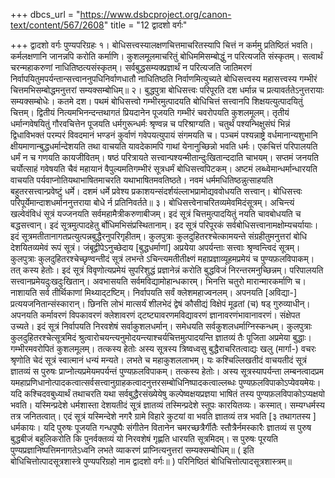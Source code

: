 +++
dbcs_url = "https://www.dsbcproject.org/canon-text/content/567/2608"
title = "12 द्वादशो वर्गः"

+++
द्वादशो वर्गः
पुण्यपरिग्रहः
१। बोधिसत्त्वस्यालक्षणचित्तमाचरितस्यापि चित्तं न कर्ममु प्रतिष्ठितं भवति। कर्मलक्षणानि जानन्नपि करोति कर्माणि। कुशलमूलमाचरितुं बोधिममिसम्बोद्धुं न परित्यजति संस्कृतम्। सत्वार्थं चरन्महाकरुणां नाधितिष्ठत्यसंस्कृतम्। सर्वबुद्धसम्यक्प्रज्ञार्थं न परित्यजति जातिमरणं निर्वापयितुमपर्यन्तान्सत्त्वाननुपधिनिर्वाणधातौ नाधितिष्ठति निर्वाणमित्युच्यते बोधिसत्त्वस्य महासत्त्वस्य गम्भीरं चित्तमभिसम्बोद्धमनुत्तरां सम्यक्सम्बोधिम्॥
२। बुद्धपुत्रा बोधिसत्त्वः परिपूरति दश धर्मान्न च प्रत्यावर्ततेऽनुत्तरायाः सम्यक्सम्बोधेः। कतमे दश। पथमं बोधिसत्त्वो गम्भीरमुत्पादयति बोधिचित्तं सत्त्वानपि शिक्षयत्युत्पादयितुं चित्तम्। द्वितीयं नित्यमभिनन्दन्तथागतं प्रियदानेन पूजयति गम्भीरं चवरोपयति कुशलमूलम्। तृतीयं धर्मान्गवेषयितुं गौरवचित्तेन पूजयति धर्मगुरून्धर्मः श्रृण्वन्न च परिश्राग्यति। चतुर्थं पश्यन्भिक्षुसंघं भिन्नं द्विधाविभक्तं परम्परं विवदमानं भण्डनं कुर्वाणं गवेपयत्युपायं संगमयति च। पञ्चमं पश्यन्नाष्ट्रे वर्धमानान्यशुभानि क्षीयमाणान्बुद्धधर्मान्देशयति तथा वाचयति यावदेकामपि गाथां येनानुच्छिन्नो भवति धर्मः। एकचित्तं परिपालयति धर्मं न च गणयति कायजीवितम्। षष्ठं परित्रायते सत्त्वान्पश्यन्मीतान्दुःखितान्ददाति चाभयम्। सप्तमं जनयति चर्योत्साहं गवेषयति चैवं महायानं वैपुल्यमतिगम्भीरं सूत्रधर्मं बोधिसत्त्वपिटकम्। अष्टमं लब्ध्वेमान्धर्मान्धारयति वाचयति पर्यवाप्नोतियथाभाषितमाचरति यथाभाषितमवतिष्ठते। नवमं धर्ममधितिष्ठन्नुत्साहयति बहुतरसत्त्वान्प्रवेष्टुं धर्मे। दशमं धर्मे प्रवेश्य प्रकाशयन्संदर्शयंल्लाभप्रामोद्यववोधयति सत्त्वान्। बोधिसत्त्वः परिपूर्येमान्दाशधर्माननुत्तराया बोधे र्न प्रतिनिवर्तते॥
३। बोधिसत्त्वेनाचरितव्यमेवमिदंसूत्रम्। अचिन्त्यं खल्वेवंविधं सूत्रं यज्जनयति सर्वमहामैत्रीकरुणाबीजम्। इदं सूत्रं चित्तमुत्पादयितुं नयति चावबोधयति च बद्धसत्त्वान्। इदं सूत्रमुत्पादहेतु र्बोधिमभिसंप्रस्थितानाम्। इद सूत्रं परिपूरकं सर्वबोधिसत्त्वानामक्षोम्यचर्यायाः। इदं सूत्रमतीतानागतप्रत्युत्पन्नबुद्धैरनुपरिगृहीतम्। कुलपुत्राः कुलदुहितरश्चेत्कामयन्ते संग्रहीतुमनुत्तरां बोधि देशयितव्यमेवं रूपं सूत्रं। जंबूद्वीपेऽनुच्छेदाय [बुद्धधर्माणां] अप्रयेया अपर्यन्ताः सत्त्वाः श्रृण्वन्त्विदं सूत्रम्। कुलपुत्राः कुलदुहितरश्चेच्छृण्वन्तीदं सूत्रं लभन्ते ऽचिन्त्यमतीतीक्ष्णं महाप्रज्ञाव्यूहमप्रमेयं च पुण्यफ़लविपाकम्। तत् कस्य हेतोः। इदं सूत्रं विवृणोत्यप्रमेयं सुपरिशुद्धं प्रज्ञानेन्नं करोति बुद्धविजं निरन्तरमनुच्छिन्नम्। परिपालयति सत्त्वानप्रमेयदुःखदुःखितान्। अवभासयति सर्वमविद्यामोहान्धकारम्। भिनत्ति चतुरो मारान्मारकर्माणि च। नाशायति सर्व तीर्थिकाणां मिथ्याद्टष्टिम्। निर्वापयति सर्वं क्लेशमहाज्वनलम्। अपनयति [अविद्या-] प्रत्ययजनितान्संस्कारान्। छिनत्ति लोभं मात्सर्यं शीलभेदं द्वेषं कौसीद्यं विक्षेपं मूढतां (च) षड् गुरुव्याधीन्। अपनयति कर्मावरणं विपकावरणं क्लेशावरणं द्टष्ट्यावरणमविद्यावरणं ज्ञानावरणंभावानावरणं। संक्षेपत उच्यते। इदं सूत्रं निर्वापयति निरवशेषं सर्वाकुशलधर्मान्। समेधयति सर्वकुशलधर्माग्निस्कन्धम्। कुलपुत्राः कुलदुहितरश्चेत्सूत्रमिदं श्रुत्वारोचयन्त्यनुमोदयन्त्याश्चर्यचित्तमुत्पादयन्ति ज्ञातव्यं तैः पूजिता अप्रमेया बुद्धाः। गम्भीरमवरोपितं कुशलमूलम्। तत्कस्य हेतोः अस्य सूत्रस्य त्रिष्वध्वसु बुद्धैराचरितत्वाद्यः खलु (मार्गा-) वचरः श्रृणोति चेदं सूत्रं स्वात्मानं धन्यं मन्यते। लभते च महाकुशललाभम्। यः कश्चिल्लिखतीदं वाचयतीदं सूत्रं ज्ञातव्यं स पुरुषः प्राप्नोत्यप्रमेयमपर्यन्तं पुण्यफ़लविपाकम्। तत्कस्य हेतोः। अस्य सूत्रस्यापर्यन्ता लम्बनत्वादप्रम यमहाप्रणिधानोत्पादकत्वात्सर्वसत्त्वानुग्राहकत्वादनुत्तरसम्बोधिनिष्पादकत्वाल्लब्धः पुण्यफ़लविपाकोऽप्येवयमेयः। यदि कश्चिदवबुध्यार्थं तथाचरति यथा सर्वबुद्धैरसंख्येयेषु कल्पेष्वक्षयप्रज्ञया भाषितं तस्य पुण्यफ़लविपाकोऽप्यक्षयो भवति। यस्मिन्प्रदेशे धर्मशास्ता देशयतीदं सूत्रं ज्ञातव्यं तस्मिन्प्रदेशे स्तूपः कारयितव्यः। कस्मात्। सम्यग्धर्मस्य तत्र जनितत्वात्। एदं सूत्रं यस्मिन्देशे नगरै ग्रामे विहारे कुटयां वा भवति ज्ञातव्यं तत्र भवति [३ तथागतस्य ] धर्मकायः। यदि पुरुषः पूजयति गन्धपुष्पैः संगीतेन वितानेन चमरच्छत्रैर्गीतैः स्तौत्रैर्नमस्कारैः ज्ञातव्यं स पुरुष बुद्धबीजं बहुलिकरोति कि पुनर्वक्तव्यं यो निरवशेषं गृह्णति धारयति सूत्रमिदम्। स पुरुषः पूरयति पुण्यप्रज्ञानिष्पत्तिमनागतेऽध्वनि लभते व्याकरणं प्राप्नित्यनुत्तरां सम्यक्सम्बोधिम्॥
( इति बोधिचित्तोत्पादसूत्रशास्त्रे पुण्यपरिग्रहो नाम द्वादशो वर्गः॥ )
परिनिष्ठितं बोधिचित्तोत्पादसूत्रशास्त्रम्॥
